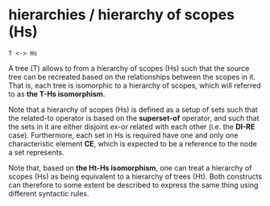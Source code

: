 
# hierarchies / hierarchy of scopes (Hs)

```
T <-> Hs
```

A tree (T) allows to from a hierarchy of scopes (Hs) such that the source tree
can be recreated based on the relationships between the scopes in it. That is,
each tree is isomorphic to a hierarchy of scopes, which will referred to as
**the T-Hs isomorphism**.

Note that a hierarchy of scopes (Hs) is defined as a setup of sets such that
the related-to operator is based on the **superset-of** operator, and such
that the sets in it are either disjoint ex-or related with each other (i.e.
the **DI-RE** case). Furthermore, each set in Hs is required have one and
only one characteristic element **CE**, which is expected to be a reference
to the node a set represents.

Note that, based on **the Ht-Hs isomorphism**, one can treat a hierarchy of
scopes (Hs) as being equivalent to a hierarchy of trees (Ht). Both constructs
can therefore to some extent be described to express the same thing using
different syntactic rules.
